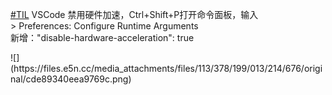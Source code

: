 <p><a href="https://e5n.cc/tags/TIL" class="mention hashtag" rel="tag">#<span>TIL</span></a> VSCode 禁用硬件加速，Ctrl+Shift+P打开命令面板，输入<br />&gt; Preferences: Configure Runtime Arguments<br />新增：&quot;disable-hardware-acceleration&quot;: true</p>
![](https://files.e5n.cc/media_attachments/files/113/378/199/013/214/676/original/cde89340eea9769c.png)